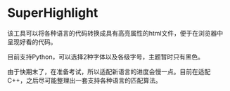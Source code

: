 # SuperHighlight
该工具可以将各种语言的代码转换成具有高亮属性的html文件，便于在浏览器中呈现好看的代码。

目前支持Python，可以选择2种字体以及各级字号，主题暂时只有黑色。

由于快期末了，在准备考试，所以适配新语言的进度会慢一点。目前在适配C++，之后尽可能整理出一套支持各种语言的匹配算法。
